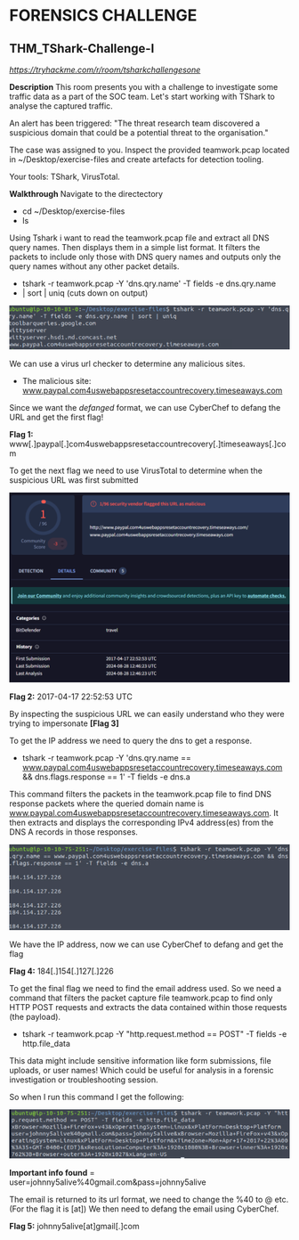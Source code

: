 # FORENSICS CHALLENGE

## THM_TShark-Challenge-I
*https://tryhackme.com/r/room/tsharkchallengesone*

**Description**
This room presents you with a challenge to investigate some traffic data as a part of the SOC team. Let's start working with TShark to analyse the captured traffic.

An alert has been triggered: "The threat research team discovered a suspicious domain that could be a potential threat to the organisation."

The case was assigned to you. Inspect the provided teamwork.pcap located in ~/Desktop/exercise-files and create artefacts for detection tooling.

Your tools: TShark, VirusTotal.

**Walkthrough**
Navigate to the directectory 
- cd ~/Desktop/exercise-files
- ls

Using Tshark i want to read the teamwork.pcap file and extract all DNS query names. Then displays them in a simple list format. It filters the packets to include only those with DNS query names and outputs only the query names without any other packet details.
- tshark -r teamwork.pcap -Y 'dns.qry.name' -T fields -e dns.qry.name
- | sort | uniq (cuts down on output)

![alt text](dns.png)

We can use a virus url checker to determine any malicious sites. 
- The malicious site: www.paypal.com4uswebappsresetaccountrecovery.timeseaways.com

Since we want the *defanged* format, we can use CyberChef to defang the URL and get the first flag!

**Flag 1:** www[.]paypal[.]com4uswebappsresetaccountrecovery[.]timeseaways[.]com

To get the next flag we need to use VirusTotal to determine when the suspicious URL was first submitted

![alt text](virustotal.png)

**Flag 2:** 2017-04-17 22:52:53 UTC

By inspecting the suspicious URL we can easily understand who they were trying to impersonate **[Flag 3]**

To get the IP address we need to query the dns to get a response. 
- tshark -r teamwork.pcap -Y 'dns.qry.name == www.paypal.com4uswebappsresetaccountrecovery.timeseaways.com && dns.flags.response == 1' -T fields -e dns.a

This command filters the packets in the teamwork.pcap file to find DNS response packets where the queried domain name is www.paypal.com4uswebappsresetaccountrecovery.timeseaways.com. It then extracts and displays the corresponding IPv4 address(es) from the DNS A records in those responses.

![alt text](response.png)

We have the IP address, now we can use CyberChef to defang and get the flag

 **Flag 4:** 184[.]154[.]127[.]226

 To get the final flag we need to find the email address used. So we need a command that filters the packet capture file teamwork.pcap to find only HTTP POST requests and extracts the data contained within those requests (the payload).
 - tshark -r teamwork.pcap -Y "http.request.method == POST" -T fields -e http.file_data

 This data might include sensitive information like form submissions, file uploads, or user names! Which could be useful for analysis in a forensic investigation or troubleshooting session.

So when I run this command I get the following:

![alt text](email.png)

**Important info found** = user=johnny5alive%40gmail.com&pass=johnny5alive

The email is returned to its url format, we need to change the %40 to @ etc. (For the flag it is [at])
We then need to defang the email using CyberChef.

**Flag 5:** johnny5alive[at]gmail[.]com
